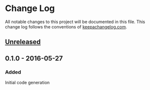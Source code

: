 # Change Log
All notable changes to this project will be documented in this file. This change log follows the conventions of [keepachangelog.com](http://keepachangelog.com/).

## [Unreleased]

## 0.1.0 - 2016-05-27
### Added

Initial code generation

[Unreleased]: https://github.com/your-name/substratum/compare/0.1.1...HEAD
